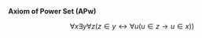 **Axiom of Power Set (APw)**

$$\forall x\exists y\forall z(z \in y \longleftrightarrow \forall u(u \in z \longrightarrow u \in x))$$